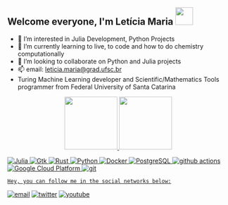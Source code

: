 ## Welcome everyone, I'm Letícia Maria <img src="https://media.giphy.com/media/hvRJCLFzcasrR4ia7z/giphy.gif" width="40px">

- 👀 I’m interested in Julia Development, Python Projects
- 🌱 I’m currently learning to live, to code and how to do chemistry computationally
- 💞️ I’m looking to collaborate on Python and Julia projects
- 📫 email: leticia.maria@grad.ufsc.br
- Turing Machine Learning developer and Scientific/Mathematics Tools programmer from Federal University of Santa Catarina

</div>

 <div align="center">
  <a href="https://github.com/Leticia-maria">
  <img height="120em" src="https://github-readme-stats.vercel.app/api?username=Leticia-maria&show_icons=true&theme=dark&include_all_commits=true&count_private=true"/>
  <img height="120em" src="https://github-readme-stats.vercel.app/api/top-langs/?username=Leticia-maria&layout=compact&langs_count=7&theme=dark"/>
</div>


<p>
  <img alt="Julia" src="https://img.shields.io/badge/Julia-00ADD8?flat-square&logo=julia&logoColor=white" />
  <img alt="Gtk" src="https://img.shields.io/badge/Gtk-00ADD8?flat-square&logo=gtk&logoColor=white" />
  <img alt="Rust" src="https://img.shields.io/badge/Rust-00ADD8?flat-square&logo=rust&logoColor=white" />
  <img alt="Python" src="https://img.shields.io/badge/Python-3776AB?style=flat-square&logo=python&logoColor=white" />
  <img alt="Docker" src="https://img.shields.io/badge/-Docker-46a2f1?style=flat-square&logo=docker&logoColor=white" />
  <img alt="PostgreSQL" src="https://img.shields.io/badge/PostgreSQL-316192?flat-square&logo=postgresql&logoColor=white" />
  <img alt="github actions" src="https://img.shields.io/badge/-Github_Actions-2088FF?style=flat-square&logo=github-actions&logoColor=white" />
  <img alt="Google Cloud Platform" src="https://img.shields.io/badge/-Google_Cloud_Platform-1a73e8?style=flat-square&logo=google-cloud&logoColor=white" />
  <img alt="git" src="https://img.shields.io/badge/-Git-F05032?style=flat-square&logo=git&logoColor=white" />

</p>

```julia:./ex11
Hey, you can follow me in the social networks below:
```
<p align="left">
  <a href="mailto:leticiapequeno30@gmail.com"><img src="https://img.icons8.com/color/96/000000/gmail.png" alt="email"/></a>
  <a href="https://twitter.com/LetciaMariaPeq1"><img src="https://img.icons8.com/color/96/000000/twitter-squared.png" alt="twitter"/></a>
  <a href="https://www.youtube.com/channel/UCjGH-n0jtFDtaWAfC0LEE6w"><img src="https://img.icons8.com/color/96/000000/youtube.png" alt="youtube"/></a>
</p>


<!---
Leticia-maria/Leticia-maria is a ✨ special ✨ repository because its `README.md` (this file) appears on your GitHub profile.
You can click the Preview link to take a look at your changes.
--->
